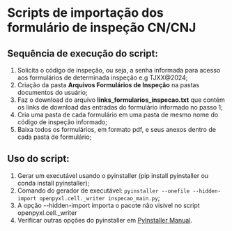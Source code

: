 # Scripts de importação dos formulário de inspeção CN/CNJ

## Sequência de execução do script:
1. Solicita o código de inspeção, ou seja, a senha informada para acesso aos formulários de determinada inspeção e.g TJXX@2024;
2. Criação da pasta **Arquivos Formulários de Inspeção** na pastas documentos do usuário;
3. Faz o download do arquivo **links_formularios_inspecao.txt** que contém os links de download das entradas do formulário informado no passo 1;
4. Cria uma pasta de cada formulário em uma pasta de mesmo nome do código de inspeção informado;
5. Baixa todos os formulários, em formato pdf, e seus anexos dentro de cada pasta de formulário;

## Uso do script:
1. Gerar um executável usando o pyinstaller (pip install pyinstaller ou conda install pyinstaller);
2. Comando do gerador de executável: `pyinstaller --onefile --hidden-import openpyxl.cell._writer inspecao_main.py`;
3. A opção --hidden-import importa o pacote não visível no script openpyxl.cell._writer
4. Verificar outras opções do pyinstaller em [PyInstaller Manual](https://pyinstaller.org/en/stable/).


